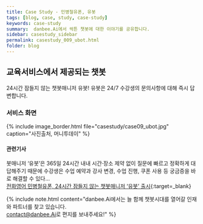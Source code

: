 ```yaml
---
title: Case Study - 민병철유폰, 유봇
tags: [blog, case, study, case-study]
keywords: case-study
summary:  danbee.Ai에서 싹튼 챗봇에 대한 이야기를 공유합니다.
sidebar: casestudy_sidebar
permalink: casestudy_009_ubot.html
folder: blog
---
```


## 교육서비스에서 제공되는 챗봇
24시간 잠들지 않는 챗봇매니저 유봇! 유봇은 24/7 수강생의 문의사항에 대해 즉시 답변합니다.

### 서비스 화면
{% include image_border.html file="casestudy/case09_ubot.jpg" caption="사진출처, 머니투데이" %}

#### 관련기사 
봇매니저 ‘유봇’은 365일 24시간 내내 시간·장소 제약 없이 질문에 빠르고 정확하게 대답해주기 때문에 수강생은 수업 예약과 강사 변경, 수업 진행, 쿠폰 사용 등 궁금증을 바로 해결할 수 있다... <br>
[전화영어 민병철유폰, 24시간 잠들지 않는 챗봇매니저 ‘유봇’ 출시](http://news.mt.co.kr/mtview.php?no=2018080718004428299){:target=_blank}



{% include note.html content="danbee.Ai에서는 늘 함께 챗봇시대를 열어갈 인재와 파트너를 찾고 있습니다. <br/> [contact@danbee.Ai](mailto:contact@danbee.ai)로 편지를 보내주세요!" %}



